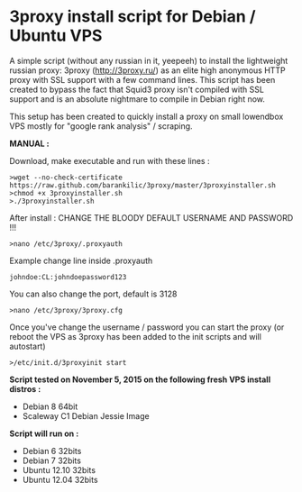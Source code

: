 3proxy install script for Debian / Ubuntu VPS
======================================================

A simple script (without any russian in it, yeepeeh) to install the lightweight russian proxy: 3proxy (http://3proxy.ru/) as an elite high anonymous HTTP proxy with SSL support with a few command lines. This script has been created to bypass the fact that Squid3 proxy isn't compiled with SSL support and is an absolute nightmare to compile in Debian right now.

This setup has been created to quickly install a proxy on small lowendbox VPS mostly for "google rank analysis" / scraping.

**MANUAL :**

Download, make executable and run with these lines :

    >wget --no-check-certificate https://raw.github.com/barankilic/3proxy/master/3proxyinstaller.sh
    >chmod +x 3proxyinstaller.sh
    >./3proxyinstaller.sh

After install : CHANGE THE BLOODY DEFAULT USERNAME AND PASSWORD !!!

    >nano /etc/3proxy/.proxyauth

Example change line inside .proxyauth

    johndoe:CL:johndoepassword123

You can also change the port, default is 3128

    >nano /etc/3proxy/3proxy.cfg
    

Once you've change the username / password you can start the proxy 
(or reboot the VPS as 3proxy has been added to the init scripts and will autostart)

    >/etc/init.d/3proxyinit start

**Script tested on November 5, 2015 on the following fresh VPS install distros :**

* Debian 8 64bit
* Scaleway C1 Debian Jessie Image

**Script will run on :**
* Debian 6 32bits
* Debian 7 32bits
* Ubuntu 12.10 32bits
* Ubuntu 12.04 32bits
